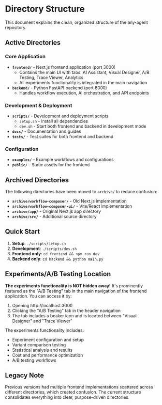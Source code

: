 # Directory Structure

This document explains the clean, organized structure of the any-agent repository.

## Active Directories

### Core Application
- **`frontend/`** - Next.js frontend application (port 3000)
  - Contains the main UI with tabs: AI Assistant, Visual Designer, A/B Testing, Trace Viewer, Analytics
  - All experiments functionality is integrated in the main navigation
- **`backend/`** - Python FastAPI backend (port 8000)
  - Handles workflow execution, AI orchestration, and API endpoints

### Development & Deployment
- **`scripts/`** - Development and deployment scripts
  - `setup.sh` - Install all dependencies
  - `dev.sh` - Start both frontend and backend in development mode
- **`docs/`** - Documentation and guides
- **`tests/`** - Test suites for both frontend and backend

### Configuration
- **`examples/`** - Example workflows and configurations
- **`public/`** - Static assets for the frontend

## Archived Directories

The following directories have been moved to `archive/` to reduce confusion:
- **`archive/workflow-composer/`** - Old Next.js implementation
- **`archive/workflow-composer-ui/`** - Vite/React implementation  
- **`archive/app/`** - Original Next.js app directory
- **`archive/src/`** - Additional source directory

## Quick Start

1. **Setup**: `./scripts/setup.sh`
2. **Development**: `./scripts/dev.sh`
3. **Frontend only**: `cd frontend && npm run dev`
4. **Backend only**: `cd backend && python main.py`

## Experiments/A/B Testing Location

**The experiments functionality is NOT hidden away!** It's prominently featured as the "A/B Testing" tab in the main navigation of the frontend application. You can access it by:

1. Opening http://localhost:3000
2. Clicking the "A/B Testing" tab in the header navigation
3. The tab includes a beaker icon and is located between "Visual Designer" and "Trace Viewer"

The experiments functionality includes:
- Experiment configuration and setup
- Variant comparison testing
- Statistical analysis and results
- Cost and performance optimization
- A/B testing workflows

## Legacy Note

Previous versions had multiple frontend implementations scattered across different directories, which created confusion. The current structure consolidates everything into clear, purpose-driven directories. 